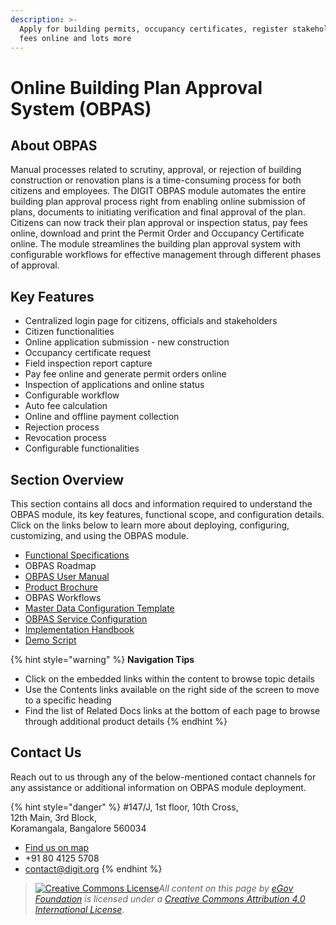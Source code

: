 ```yaml
---
description: >-
  Apply for building permits, occupancy certificates, register stakeholders, pay
  fees online and lots more
---
```


# Online Building Plan Approval System \(OBPAS\)

## About OBPAS

Manual processes related to scrutiny, approval, or rejection of building construction or renovation plans is a time-consuming process for both citizens and employees. The DIGIT OBPAS module automates the entire building plan approval process right from enabling online submission of plans, documents to initiating verification and final approval of the plan. Citizens can now track their plan approval or inspection status, pay fees online, download and print the Permit Order and Occupancy Certificate online. The module streamlines the building plan approval system with configurable workflows for effective management through different phases of approval.

## Key Features

* Centralized login page for citizens, officials and stakeholders
* Citizen functionalities
* Online application submission - new construction
* Occupancy certificate request
* Field inspection report capture
* Pay fee online and generate permit orders online
* Inspection of applications and online status
* Configurable workflow
* Auto fee calculation
* Online and offline payment collection
* Rejection process
* Revocation process
* Configurable functionalities

## Section Overview

This section contains all docs and information required to understand the OBPAS module, its key features, functional scope, and configuration details. Click on the links below to learn more about deploying, configuring, customizing, and using the OBPAS module.

* [Functional Specifications](obpas-module-functional-specifications.md)
* OBPAS Roadmap
* [OBPAS User Manual](obpas-user-manual/)
* [Product Brochure](obpas-brochure.md)
* OBPAS Workflows 
* [Master Data Configuration Template](obpas-master-data-templates/)
* [OBPAS Service Configuration](obpas-service-configuration/)
* [Implementation Handbook](obpas-implementation-guide.md)
* [Demo Script](obpas-demo-script.md)

{% hint style="warning" %}
**Navigation Tips**

* Click on the embedded links within the content to browse topic details
* Use the Contents links available on the right side of the screen to move to a specific heading
* Find the list of Related Docs links at the bottom of each page to browse through additional product details
{% endhint %}

## Contact Us

Reach out to us through any of the below-mentioned contact channels for any assistance or additional information on OBPAS module deployment.

{% hint style="danger" %}
\#147/J, 1st floor, 10th Cross,  
12th Main, 3rd Block,  
Koramangala, Bangalore 560034

* [Find us on map](https://goo.gl/maps/pYCFMhHWW7r)
* +91 80 4125 5708
* contact@digit.org
{% endhint %}





> [![Creative Commons License](https://i.creativecommons.org/l/by/4.0/80x15.png)](http://creativecommons.org/licenses/by/4.0/)_All content on this page by_ [_eGov Foundation_](https://egov.org.in/) _is licensed under a_ [_Creative Commons Attribution 4.0 International License_](http://creativecommons.org/licenses/by/4.0/)_._

